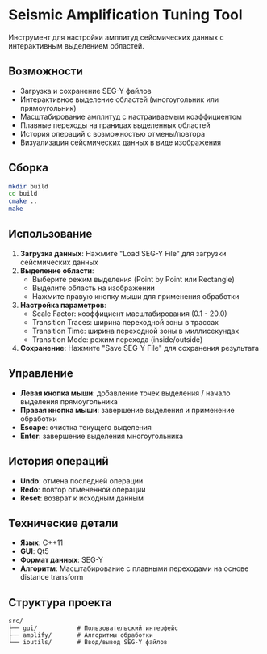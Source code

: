# Seismic Amplification Tuning Tool

Инструмент для настройки амплитуд сейсмических данных с интерактивным выделением областей.

## Возможности

- Загрузка и сохранение SEG-Y файлов
- Интерактивное выделение областей (многоугольник или прямоугольник)
- Масштабирование амплитуд с настраиваемым коэффициентом
- Плавные переходы на границах выделенных областей
- История операций с возможностью отмены/повтора
- Визуализация сейсмических данных в виде изображения

## Сборка

```bash
mkdir build
cd build
cmake ..
make
```

## Использование

1. **Загрузка данных**: Нажмите "Load SEG-Y File" для загрузки сейсмических данных
2. **Выделение области**: 
   - Выберите режим выделения (Point by Point или Rectangle)
   - Выделите область на изображении
   - Нажмите правую кнопку мыши для применения обработки
3. **Настройка параметров**:
   - Scale Factor: коэффициент масштабирования (0.1 - 20.0)
   - Transition Traces: ширина переходной зоны в трассах
   - Transition Time: ширина переходной зоны в миллисекундах
   - Transition Mode: режим перехода (inside/outside)
4. **Сохранение**: Нажмите "Save SEG-Y File" для сохранения результата

## Управление

- **Левая кнопка мыши**: добавление точек выделения / начало выделения прямоугольника
- **Правая кнопка мыши**: завершение выделения и применение обработки
- **Escape**: очистка текущего выделения
- **Enter**: завершение выделения многоугольника

## История операций

- **Undo**: отмена последней операции
- **Redo**: повтор отмененной операции
- **Reset**: возврат к исходным данным

## Технические детали

- **Язык**: C++11
- **GUI**: Qt5
- **Формат данных**: SEG-Y
- **Алгоритм**: Масштабирование с плавными переходами на основе distance transform

## Структура проекта

```
src/
├── gui/           # Пользовательский интерфейс
├── amplify/       # Алгоритмы обработки
└── ioutils/       # Ввод/вывод SEG-Y файлов
```
